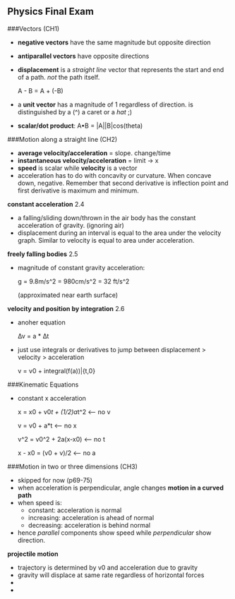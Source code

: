 Physics Final Exam
------------------

###Vectors (CH1)
- **negative vectors** have the same magnitude but opposite direction
- **antiparallel vectors** have opposite directions
- **displacement** is a *straight line* vector that represents the start and end of a path. *not* the path itself.

	A - B = A + (-B)

- a **unit vector** has a magnitude of 1 regardless of direction. is distinguished by a (^) a caret or a *hat* ;)
- **scalar/dot product**: A•B = |A||B|cos(theta)

###Motion along a straight line (CH2)
- **average velocity/acceleration** = slope. change/time
- **instantaneous velocity/acceleration** = limit -> x
- **speed** is scalar while **velocity** is a vector
- acceleration has to do with concavity or curvature. When concave down, negative. Remember that second derivative is inflection point and first derivative is maximum and minimum.

**constant acceleration** 2.4
- a falling/sliding down/thrown in the air body has the constant acceleration of gravity. (ignoring air)
- displacement during an interval is equal to the area under the velocity graph. Similar to velocity is equal to area under acceleration.

**freely falling bodies** 2.5
- magnitude of constant gravity acceleration:

	g = 9.8m/s^2 = 980cm/s^2 = 32 ft/s^2

	(approximated near earth surface)

**velocity and position by integration** 2.6
- anoher equation 

	∆v = a * ∆t

- just use integrals or derivatives to jump between displacement > velocity > acceleration

	v = v0 + integral(f(a))|{t,0} 

###Kinematic Equations
- constant x acceleration

	x = x0 + v0*t + (1/2)a*t^2 <-- no v

	v = v0 + a*t <-- no x

	v^2 = v0^2 + 2a(x-x0) <-- no t

	x - x0 = (v0 + v)/2 <-- no a

###Motion in two or three dimensions (CH3)
- skipped for now (p69-75)
- when acceleration is perpendicular, angle changes
**motion in a curved path**
- when speed is:
	- constant: acceleration is normal
	- increasing: acceleration is ahead of normal
	- decreasing: acceleration is behind normal
- hence *parallel* components show speed while *perpendicular* show direction.

**projectile motion**
- trajectory is determined by v0 and acceleration due to gravity
- gravity will displace at same rate regardless of horizontal forces
- 
- 



